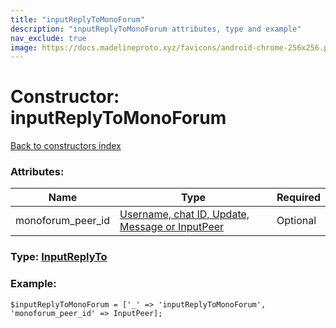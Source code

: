 ```yaml
---
title: "inputReplyToMonoForum"
description: "inputReplyToMonoForum attributes, type and example"
nav_exclude: true
image: https://docs.madelineproto.xyz/favicons/android-chrome-256x256.png
---
```

# Constructor: inputReplyToMonoForum  
[Back to constructors index](/API_docs/constructors/index.html)



### Attributes:

| Name     |    Type       | Required |
|----------|---------------|----------|
|monoforum\_peer\_id|[Username, chat ID, Update, Message or InputPeer](/API_docs/types/InputPeer.html) | Optional|



### Type: [InputReplyTo](/API_docs/types/InputReplyTo.html)


### Example:

```
$inputReplyToMonoForum = ['_' => 'inputReplyToMonoForum', 'monoforum_peer_id' => InputPeer];
```  
